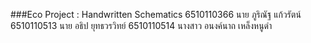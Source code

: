 ###Eco Project : Handwritten Schematics
6510110366 นาย ภูริณัฐ แก้วรัตน์
6510110513 นาย อธิป ยุทธวรวิทย์
6510110514 นางสาว อนงค์นาถ เหล็งหนูดำ
